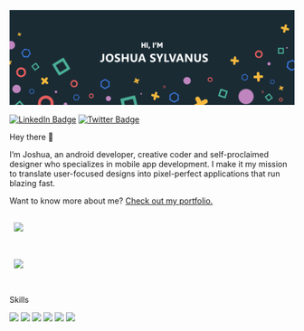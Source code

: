 ![Joshua's GitHub Banner](./assets/header.png)

[![LinkedIn Badge](https://img.shields.io/badge/LinkedIn-Profile-informational?style=flat&logo=linkedin&logoColor=white&color=0D76A8)](https://www.linkedin.com/in/joshua-sylvanus/)
[![Twitter Badge](https://img.shields.io/badge/Twitter-Profile-informational?style=flat&logo=twitter&logoColor=white&color=1CA2F1)](https://twitter.com/josh-sylvanus)

Hey there 👋

I’m Joshua, an android developer, creative coder and self-proclaimed designer who specializes in mobile app development. I make it my mission to translate user-focused designs into pixel-perfect applications that run blazing fast.

Want to know more about me? [Check out my portfolio.](https://www.joshuasylvanus.dev/)

<!-- Pinned Repositories -->

<a href="https://github.com/Yungjay131/CryptoCompose">
  <img align="center" style="margin:1rem 0.5rem" src="https://github-readme-stats.vercel.app/api/pin/?username=Yungjay131&repo=CryptoCompose&title_color=ffffff&text_color=c9cacc&icon_color=4AB197&bg_color=1A2B34" />
</a>
<br><br>


<a href="https://github.com/Yungjay131/Medix">
  <img align="center" style="margin:1rem 0.5rem" src="https://github-readme-stats.vercel.app/api/pin/?username=Yungjay131&repo=Medix&title_color=ffffff&text_color=c9cacc&icon_color=4AB197&bg_color=1A2B34" />
</a>
<br><br>

Skills

![](https://img.shields.io/badge/Code-Android-informational?style=for-the-badge&logo=appveyor&logo=Android&logoColor=white&color=4AB197)
![](https://img.shields.io/badge/Code-Java-informational?style=for-the-badge&logo=appveyor&logo=Java&logoColor=white&color=4AB197)
![](https://img.shields.io/badge/Code-Kotlin-informational?style=for-the-badge&logo=appveyor&logo=Kotlin&logoColor=white&color=4AB197)
![](https://img.shields.io/badge/Code-React-Native-informational?style=for-the-badge&logo=appveyor&logo=react&logoColor=white&color=4AB197)
![](https://img.shields.io/badge/Code-JavaScript-informational?style=for-the-badge&logo=appveyor&logo=JavaScript&logoColor=white&color=4AB197)
![](https://img.shields.io/badge/Code-TypeScript-informational?style=for-the-badge&logo=appveyor&logo=TypeScript&logoColor=white&color=4AB197)


